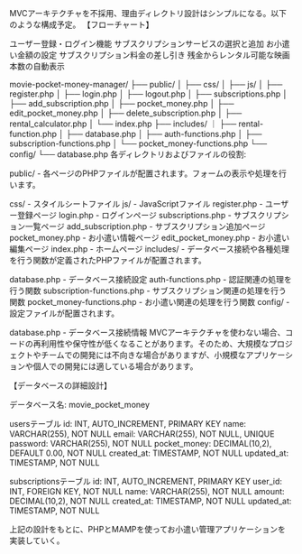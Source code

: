 MVCアーキテクチャを不採用、理由ディレクトリ設計はシンプルになる。以下のような構成予定。
【フローチャート】

ユーザー登録・ログイン機能
サブスクリプションサービスの選択と追加
お小遣い金額の設定
サブスクリプション料金の差し引き
残金からレンタル可能な映画本数の自動表示

movie-pocket-money-manager/
    ├── public/
    │   ├── css/
    │   ├── js/
    │   ├── register.php
    │   ├── login.php
    │   ├── logout.php
    │   ├── subscriptions.php
    │   ├── add_subscription.php
    │   ├── pocket_money.php
    │   ├── edit_pocket_money.php
    │   ├── delete_subscription.php
    │   ├── rental_calculator.php
    │   └── index.php
    ├── includes/
    ｜   ├── rental-function.php
    │   ├── database.php
    │   ├── auth-functions.php
    │   ├── subscription-functions.php
    │   └── pocket_money-functions.php
    └── config/
        └── database.php
各ディレクトリおよびファイルの役割:

public/ - 各ページのPHPファイルが配置されます。フォームの表示や処理を行います。

css/ - スタイルシートファイル
js/ - JavaScriptファイル
register.php - ユーザー登録ページ
login.php - ログインページ
subscriptions.php - サブスクリプション一覧ページ
add_subscription.php - サブスクリプション追加ページ
pocket_money.php - お小遣い情報ページ
edit_pocket_money.php - お小遣い編集ページ
index.php - ホームページ
includes/ - データベース接続や各種処理を行う関数が定義されたPHPファイルが配置されます。

database.php - データベース接続設定
auth-functions.php - 認証関連の処理を行う関数
subscription-functions.php - サブスクリプション関連の処理を行う関数
pocket_money-functions.php - お小遣い関連の処理を行う関数
config/ - 設定ファイルが配置されます。

database.php - データベース接続情報
MVCアーキテクチャを使わない場合、コードの再利用性や保守性が低くなることがあります。そのため、大規模なプロジェクトやチームでの開発には不向きな場合がありますが、小規模なアプリケーションや個人での開発には適している場合があります。

【データベースの詳細設計】

データベース名: movie_pocket_money

usersテーブル
id: INT, AUTO_INCREMENT, PRIMARY KEY
name: VARCHAR(255), NOT NULL
email: VARCHAR(255), NOT NULL, UNIQUE
password: VARCHAR(255), NOT NULL
pocket_money: DECIMAL(10,2), DEFAULT 0.00, NOT NULL
created_at: TIMESTAMP, NOT NULL
updated_at: TIMESTAMP, NOT NULL

subscriptionsテーブル
id: INT, AUTO_INCREMENT, PRIMARY KEY
user_id: INT, FOREIGN KEY, NOT NULL
name: VARCHAR(255), NOT NULL
amount: DECIMAL(10,2), NOT NULL
created_at: TIMESTAMP, NOT NULL
updated_at: TIMESTAMP, NOT NULL

上記の設計をもとに、PHPとMAMPを使ってお小遣い管理アプリケーションを実装していく。